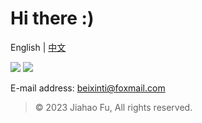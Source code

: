 # Hi there :)

English | [中文](https://github.com/beixinti/beixinti/blob/main/docs/README_zh_CN.md)

[![](https://img.shields.io/badge/-doante-4CAF50.svg?style=for-the-badge)](https://github.com/beixinti/beixinti/blob/main/docs/donate.md)
[![](https://img.shields.io/badge/-Contact-2196F3.svg?style=for-the-badge)](https://github.com/beixinti/beixinti/blob/main/docs/contact.md)

E-mail address: beixinti@foxmail.com

> © 2023 Jiahao Fu, All rights reserved.  
